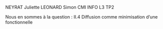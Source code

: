 NEYRAT Juliette 
LEONARD Simon 
CMI INFO L3 
TP2


Nous en sommes à la question :
    II.4 Diffusion comme minimisation d’une fonctionnelle

